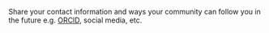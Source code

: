 Share your contact information and ways your community can follow you in the future e.g. [ORCID](https://orcid.org/), social media, etc.
